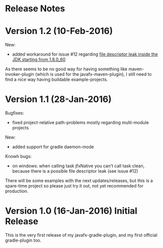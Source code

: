 Release Notes
=============

# Version 1.2 (10-Feb-2016)

New:
* added workaround for issue #12 regarding [file descriptor leak inside the JDK starting from 1.8.0_60](https://bugs.openjdk.java.net/browse/JDK-8148717)

As there seems to be no good way for having something like maven-invoker-plugin (which is used for the javafx-maven-plugin), I still need to find a nice way having buildable example-projects.


# Version 1.1 (28-Jan-2016)

Bugfixes:
* fixed project-relative path-problems mostly regarding multi-module projects

New:
* added support for gradle daemon-mode

Knowh bugs:
* on windows: when calling task jfxNative you can't call task clean, because there is a possible file descriptor leak (see issue #12)

There will be some examples with the next updates/releases, but this is a spare-time project so please just try it out, not yet recommended for production.



# Version 1.0 (16-Jan-2016) Initial Release

This is the very first release of my javafx-gradle-plugin, and my first official gradle-plugin too.